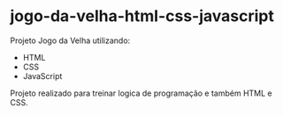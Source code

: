 # jogo-da-velha-html-css-javascript

Projeto Jogo da Velha utilizando:
- HTML
- CSS
- JavaScript

Projeto realizado para treinar logica de programação e também HTML e CSS.
